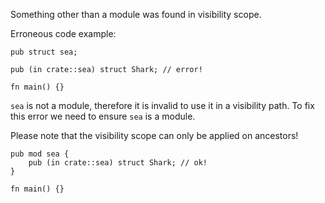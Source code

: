 Something other than a module was found in visibility scope.

Erroneous code example:

```compile_fail,E0577,edition2018
pub struct sea;

pub (in crate::sea) struct Shark; // error!

fn main() {}
```

`sea` is not a module, therefore it is invalid to use it in a visibility path.
To fix this error we need to ensure `sea` is a module.

Please note that the visibility scope can only be applied on ancestors!

```edition2018
pub mod sea {
    pub (in crate::sea) struct Shark; // ok!
}

fn main() {}
```
